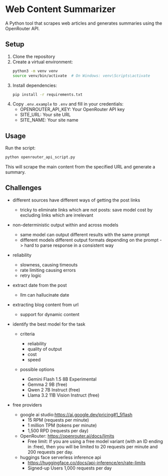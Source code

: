 # Web Content Summarizer

A Python tool that scrapes web articles and generates summaries using the OpenRouter API.

## Setup

1. Clone the repository
2. Create a virtual environment:
   ```bash
   python3 -m venv venv
   source venv/bin/activate  # On Windows: venv\Scripts\activate
   ```
3. Install dependencies:
   ```bash
   pip install -r requirements.txt
   ```
4. Copy `.env.example` to `.env` and fill in your credentials:
   - OPENROUTER_API_KEY: Your OpenRouter API key
   - SITE_URL: Your site URL
   - SITE_NAME: Your site name

## Usage

Run the script:
```bash
python openrouter_api_script.py
```

This will scrape the main content from the specified URL and generate a summary.


## Challenges
- different sources have different ways of getting the post links
  - tricky to eliminate links which are not posts: save model cost by excluding links which are irrelevant
- non-deterministic output within and across models
  - same model can output different results with the same prompt
  - different models different output formats depending on the prompt -> hard to parse response in a consistent way
- reliability
  - slowness, causing timeouts
  - rate limiting causing errors
   - retry logic
- extract date from the post
  - llm can hallucinate date

- extracting blog content from url
  - support for dynamic content

- identify the best model for the task
  - criteria
    - reliability
    - quality of output
    - cost
    - speed

  - possible options
    - Gemini Flash 1.5 8B Experimental
    - Gemma 2 9B (free)
    - Qwen 2 7B Instruct (free)
    - Llama 3.2 11B Vision Instruct (free)

- free providers
  - google ai studio:https://ai.google.dev/pricing#1_5flash
    - 15 RPM (requests per minute)
    - 1 million TPM (tokens per minute)
    - 1,500 RPD (requests per day)
  - OpenRouter: https://openrouter.ai/docs/limits
    - Free limit: If you are using a free model variant (with an ID ending in :free), then you will be limited to 20 requests per minute and 200 requests per day.
  - huggings face serverless inference api
    - https://huggingface.co/docs/api-inference/en/rate-limits
     - Signed-up Users	1,000 requests per day
